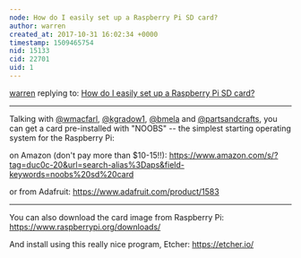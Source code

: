 ```yaml
---
node: How do I easily set up a Raspberry Pi SD card?
author: warren
created_at: 2017-10-31 16:02:34 +0000
timestamp: 1509465754
nid: 15133
cid: 22701
uid: 1
---
```




[warren](../profile/warren) replying to: [How do I easily set up a Raspberry Pi SD card?](../notes/warren/10-31-2017/how-do-i-easily-set-up-a-raspberry-pi-sd-card)

----
Talking with [@wmacfarl](/profile/wmacfarl), [@kgradow1](/profile/kgradow1), [@bmela](/profile/bmela) and [@partsandcrafts](/profile/partsandcrafts), you can get a card pre-installed with "NOOBS" -- the simplest starting operating system for the Raspberry Pi:

on Amazon (don't pay more than $10-15!!): https://www.amazon.com/s/?tag=duc0c-20&url=search-alias%3Daps&field-keywords=noobs%20sd%20card

or from Adafruit: https://www.adafruit.com/product/1583

****

You can also download the card image from Raspberry Pi: https://www.raspberrypi.org/downloads/

And install using this really nice program, Etcher: https://etcher.io/
